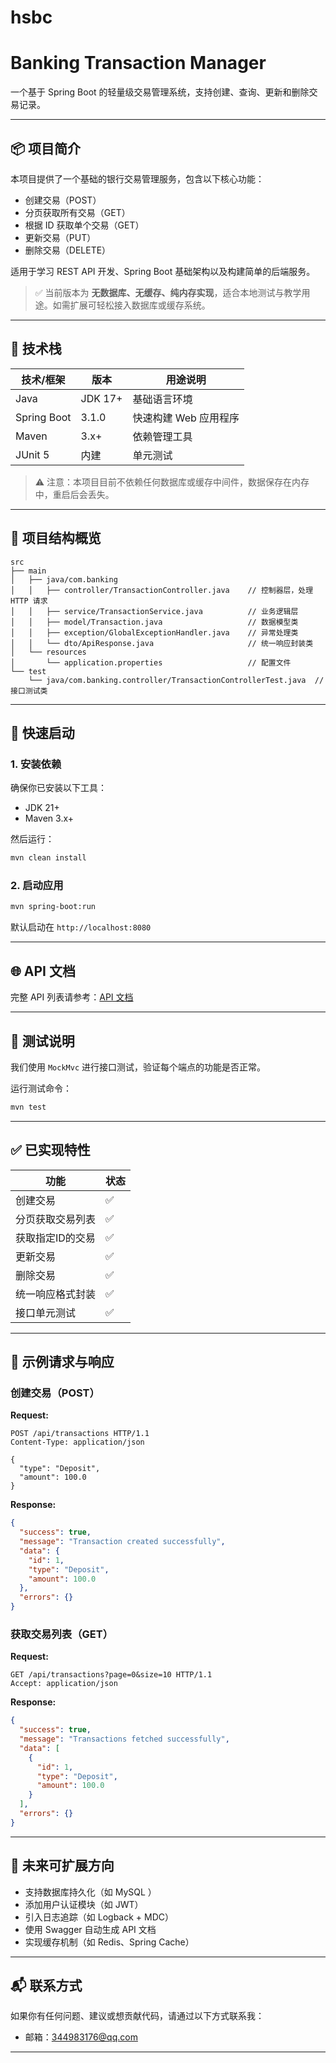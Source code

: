 # hsbc

# Banking Transaction Manager

一个基于 Spring Boot 的轻量级交易管理系统，支持创建、查询、更新和删除交易记录。

---

## 📦 项目简介

本项目提供了一个基础的银行交易管理服务，包含以下核心功能：

- 创建交易（POST）
- 分页获取所有交易（GET）
- 根据 ID 获取单个交易（GET）
- 更新交易（PUT）
- 删除交易（DELETE）

适用于学习 REST API 开发、Spring Boot 基础架构以及构建简单的后端服务。

> ✅ 当前版本为 **无数据库、无缓存、纯内存实现**，适合本地测试与教学用途。如需扩展可轻松接入数据库或缓存系统。

---

## 🧰 技术栈

| 技术/框架        | 版本         | 用途说明 |
|------------------|--------------|----------|
| Java             | JDK 17+      | 基础语言环境 |
| Spring Boot      | 3.1.0        | 快速构建 Web 应用程序 |
| Maven            | 3.x+         | 依赖管理工具 |
| JUnit 5          | 内建         | 单元测试 |

> ⚠️ 注意：本项目目前不依赖任何数据库或缓存中间件，数据保存在内存中，重启后会丢失。

---

## 📁 项目结构概览

```
src
├── main
│   ├── java/com.banking
│   │   ├── controller/TransactionController.java    // 控制器层，处理 HTTP 请求
│   │   ├── service/TransactionService.java          // 业务逻辑层
│   │   ├── model/Transaction.java                   // 数据模型类
│   │   ├── exception/GlobalExceptionHandler.java    // 异常处理类
│   │   └── dto/ApiResponse.java                     // 统一响应封装类
│   └── resources
│       └── application.properties                   // 配置文件
└── test
    └── java/com.banking.controller/TransactionControllerTest.java  // 接口测试类
```

---

## 🔧 快速启动

### 1. 安装依赖

确保你已安装以下工具：

- JDK 21+
- Maven 3.x+

然后运行：

```bash
mvn clean install
```

### 2. 启动应用

```bash
mvn spring-boot:run
```

默认启动在 `http://localhost:8080`

---

## 🌐 API 文档

完整 API 列表请参考：[API 文档](#api-文档)

---

## 🧪 测试说明

我们使用 `MockMvc` 进行接口测试，验证每个端点的功能是否正常。

运行测试命令：

```bash
mvn test
```

---

## ✅ 已实现特性

| 功能               | 状态 |
|--------------------|------|
| 创建交易           | ✅   |
| 分页获取交易列表   | ✅   |
| 获取指定ID的交易   | ✅   |
| 更新交易           | ✅   |
| 删除交易           | ✅   |
| 统一响应格式封装   | ✅   |
| 接口单元测试       | ✅   |

---

## 📝 示例请求与响应

### 创建交易（POST）

**Request:**
```http
POST /api/transactions HTTP/1.1
Content-Type: application/json

{
  "type": "Deposit",
  "amount": 100.0
}
```

**Response:**
```json
{
  "success": true,
  "message": "Transaction created successfully",
  "data": {
    "id": 1,
    "type": "Deposit",
    "amount": 100.0
  },
  "errors": {}
}
```

### 获取交易列表（GET）

**Request:**
```http
GET /api/transactions?page=0&size=10 HTTP/1.1
Accept: application/json
```

**Response:**
```json
{
  "success": true,
  "message": "Transactions fetched successfully",
  "data": [
    {
      "id": 1,
      "type": "Deposit",
      "amount": 100.0
    }
  ],
  "errors": {}
}
```

---

## 📎 未来可扩展方向

- 支持数据库持久化（如 MySQL ）
- 添加用户认证模块（如 JWT）
- 引入日志追踪（如 Logback + MDC）
- 使用 Swagger 自动生成 API 文档
- 实现缓存机制（如 Redis、Spring Cache）


---

## 📬 联系方式

如果你有任何问题、建议或想贡献代码，请通过以下方式联系我：

- 邮箱：344983176@qq.com

---

